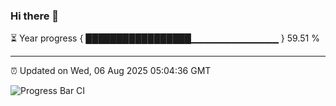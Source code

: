 ### Hi there 👋

⏳ Year progress { █████████████████▁▁▁▁▁▁▁▁▁▁▁▁▁ } 59.51 %

---

⏰ Updated on Wed, 06 Aug 2025 05:04:36 GMT

![Progress Bar CI](https://github.com/IshwaranRudhara/GIT-ACTION/workflows/Progress%20Bar%20CI/badge.svg)

